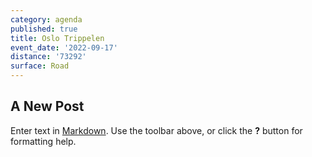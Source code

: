 ```yaml
---
category: agenda
published: true
title: Oslo Trippelen
event_date: '2022-09-17'
distance: '73292'
surface: Road
---
```

## A New Post

Enter text in [Markdown](http://daringfireball.net/projects/markdown/). Use the toolbar above, or click the **?** button for formatting help.
